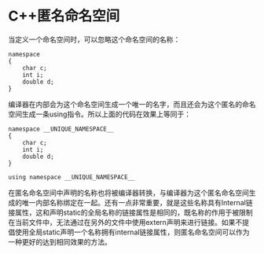# C++匿名命名空间

当定义一个命名空间时，可以忽略这个命名空间的名称：

```
namespace
{
    char c;
    int i;
    double d;
}
```

编译器在内部会为这个命名空间生成一个唯一的名字，而且还会为这个匿名的命名空间生成一条using指令。所以上面的代码在效果上等同于：

```
namespace __UNIQUE_NAMESPACE__
{
    char c;
    int i;
    double d;
}

using namespace __UNIQUE_NAMESPACE__
```

在匿名命名空间中声明的名称也将被编译器转换，与编译器为这个匿名命名空间生成的唯一内部名称绑定在一起。还有一点非常重要，就是这些名称具有Internal链接属性，这和声明static的全局名称的链接属性是相同的，既名称的作用于被限制在当前文件中，无法通过在另外的文件中使用extern声明来进行链接。如果不提倡使用全局static声明一个名称拥有internal链接属性，则匿名命名空间可以作为一种更好的达到相同效果的方法。
